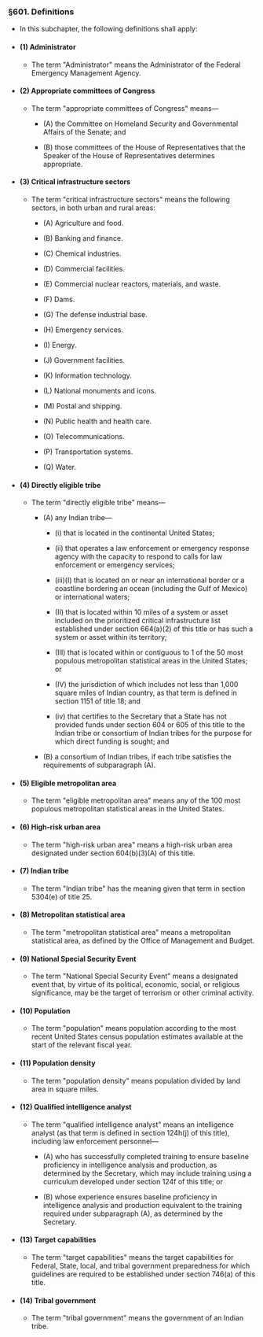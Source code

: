### §601. Definitions
* In this subchapter, the following definitions shall apply:

* #### (1) Administrator
  * The term "Administrator" means the Administrator of the Federal Emergency Management Agency.

* #### (2) Appropriate committees of Congress
  * The term "appropriate committees of Congress" means—

    * (A) the Committee on Homeland Security and Governmental Affairs of the Senate; and

    * (B) those committees of the House of Representatives that the Speaker of the House of Representatives determines appropriate.

* #### (3) Critical infrastructure sectors
  * The term "critical infrastructure sectors" means the following sectors, in both urban and rural areas:

    * (A) Agriculture and food.

    * (B) Banking and finance.

    * (C) Chemical industries.

    * (D) Commercial facilities.

    * (E) Commercial nuclear reactors, materials, and waste.

    * (F) Dams.

    * (G) The defense industrial base.

    * (H) Emergency services.

    * (I) Energy.

    * (J) Government facilities.

    * (K) Information technology.

    * (L) National monuments and icons.

    * (M) Postal and shipping.

    * (N) Public health and health care.

    * (O) Telecommunications.

    * (P) Transportation systems.

    * (Q) Water.

* #### (4) Directly eligible tribe
  * The term "directly eligible tribe" means—

    * (A) any Indian tribe—

      * (i) that is located in the continental United States;

      * (ii) that operates a law enforcement or emergency response agency with the capacity to respond to calls for law enforcement or emergency services;

      * (iii)(I) that is located on or near an international border or a coastline bordering an ocean (including the Gulf of Mexico) or international waters;

      * (II) that is located within 10 miles of a system or asset included on the prioritized critical infrastructure list established under section 664(a)(2) of this title or has such a system or asset within its territory;

      * (III) that is located within or contiguous to 1 of the 50 most populous metropolitan statistical areas in the United States; or

      * (IV) the jurisdiction of which includes not less than 1,000 square miles of Indian country, as that term is defined in section 1151 of title 18; and

      * (iv) that certifies to the Secretary that a State has not provided funds under section 604 or 605 of this title to the Indian tribe or consortium of Indian tribes for the purpose for which direct funding is sought; and


    * (B) a consortium of Indian tribes, if each tribe satisfies the requirements of subparagraph (A).

* #### (5) Eligible metropolitan area
  * The term "eligible metropolitan area" means any of the 100 most populous metropolitan statistical areas in the United States.

* #### (6) High-risk urban area
  * The term "high-risk urban area" means a high-risk urban area designated under section 604(b)(3)(A) of this title.

* #### (7) Indian tribe
  * The term "Indian tribe" has the meaning given that term in section 5304(e) of title 25.

* #### (8) Metropolitan statistical area
  * The term "metropolitan statistical area" means a metropolitan statistical area, as defined by the Office of Management and Budget.

* #### (9) National Special Security Event
  * The term "National Special Security Event" means a designated event that, by virtue of its political, economic, social, or religious significance, may be the target of terrorism or other criminal activity.

* #### (10) Population
  * The term "population" means population according to the most recent United States census population estimates available at the start of the relevant fiscal year.

* #### (11) Population density
  * The term "population density" means population divided by land area in square miles.

* #### (12) Qualified intelligence analyst
  * The term "qualified intelligence analyst" means an intelligence analyst (as that term is defined in section 124h(j) of this title), including law enforcement personnel—

    * (A) who has successfully completed training to ensure baseline proficiency in intelligence analysis and production, as determined by the Secretary, which may include training using a curriculum developed under section 124f of this title; or

    * (B) whose experience ensures baseline proficiency in intelligence analysis and production equivalent to the training required under subparagraph (A), as determined by the Secretary.

* #### (13) Target capabilities
  * The term "target capabilities" means the target capabilities for Federal, State, local, and tribal government preparedness for which guidelines are required to be established under section 746(a) of this title.

* #### (14) Tribal government
  * The term "tribal government" means the government of an Indian tribe.